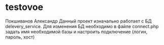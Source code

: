 # testovoe
Покшиванов Александр
Данный проект изначально работает с БД delevery_service. Для изменения БД необходимо в файле connect.php задать имя необходимой базы и настроить подключение (логин, пароль, хост)
